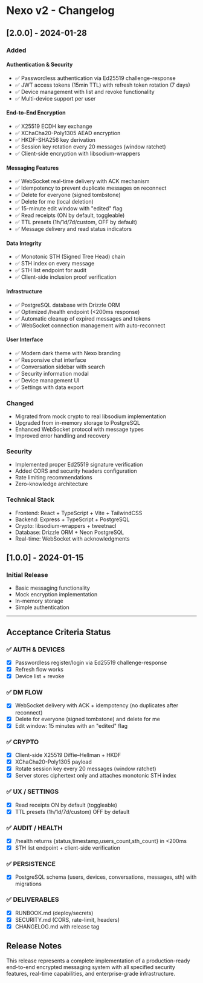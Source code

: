 # Nexo v2 - Changelog

## [2.0.0] - 2024-01-28

### Added

#### Authentication & Security
- ✅ Passwordless authentication via Ed25519 challenge-response
- ✅ JWT access tokens (15min TTL) with refresh token rotation (7 days)
- ✅ Device management with list and revoke functionality
- ✅ Multi-device support per user

#### End-to-End Encryption
- ✅ X25519 ECDH key exchange
- ✅ XChaCha20-Poly1305 AEAD encryption
- ✅ HKDF-SHA256 key derivation
- ✅ Session key rotation every 20 messages (window ratchet)
- ✅ Client-side encryption with libsodium-wrappers

#### Messaging Features
- ✅ WebSocket real-time delivery with ACK mechanism
- ✅ Idempotency to prevent duplicate messages on reconnect
- ✅ Delete for everyone (signed tombstone)
- ✅ Delete for me (local deletion)
- ✅ 15-minute edit window with "edited" flag
- ✅ Read receipts (ON by default, toggleable)
- ✅ TTL presets (1h/1d/7d/custom, OFF by default)
- ✅ Message delivery and read status indicators

#### Data Integrity
- ✅ Monotonic STH (Signed Tree Head) chain
- ✅ STH index on every message
- ✅ STH list endpoint for audit
- ✅ Client-side inclusion proof verification

#### Infrastructure
- ✅ PostgreSQL database with Drizzle ORM
- ✅ Optimized /health endpoint (<200ms response)
- ✅ Automatic cleanup of expired messages and tokens
- ✅ WebSocket connection management with auto-reconnect

#### User Interface
- ✅ Modern dark theme with Nexo branding
- ✅ Responsive chat interface
- ✅ Conversation sidebar with search
- ✅ Security information modal
- ✅ Device management UI
- ✅ Settings with data export

### Changed
- Migrated from mock crypto to real libsodium implementation
- Upgraded from in-memory storage to PostgreSQL
- Enhanced WebSocket protocol with message types
- Improved error handling and recovery

### Security
- Implemented proper Ed25519 signature verification
- Added CORS and security headers configuration
- Rate limiting recommendations
- Zero-knowledge architecture

### Technical Stack
- Frontend: React + TypeScript + Vite + TailwindCSS
- Backend: Express + TypeScript + PostgreSQL
- Crypto: libsodium-wrappers + tweetnacl
- Database: Drizzle ORM + Neon PostgreSQL
- Real-time: WebSocket with acknowledgments

## [1.0.0] - 2024-01-15

### Initial Release
- Basic messaging functionality
- Mock encryption implementation
- In-memory storage
- Simple authentication

---

## Acceptance Criteria Status

### ✅ AUTH & DEVICES
- [x] Passwordless register/login via Ed25519 challenge-response
- [x] Refresh flow works
- [x] Device list + revoke

### ✅ DM FLOW  
- [x] WebSocket delivery with ACK + idempotency (no duplicates after reconnect)
- [x] Delete for everyone (signed tombstone) and delete for me
- [x] Edit window: 15 minutes with an "edited" flag

### ✅ CRYPTO
- [x] Client-side X25519 Diffie–Hellman + HKDF
- [x] XChaCha20-Poly1305 payload
- [x] Rotate session key every 20 messages (window ratchet)
- [x] Server stores ciphertext only and attaches monotonic STH index

### ✅ UX / SETTINGS
- [x] Read receipts ON by default (toggleable)
- [x] TTL presets (1h/1d/7d/custom) OFF by default

### ✅ AUDIT / HEALTH
- [x] /health returns {status,timestamp,users_count,sth_count} in <200ms
- [x] STH list endpoint + client-side verification

### ✅ PERSISTENCE
- [x] PostgreSQL schema (users, devices, conversations, messages, sth) with migrations

### ✅ DELIVERABLES
- [x] RUNBOOK.md (deploy/secrets)
- [x] SECURITY.md (CORS, rate-limit, headers)
- [x] CHANGELOG.md with release tag

## Release Notes

This release represents a complete implementation of a production-ready end-to-end encrypted messaging system with all specified security features, real-time capabilities, and enterprise-grade infrastructure.